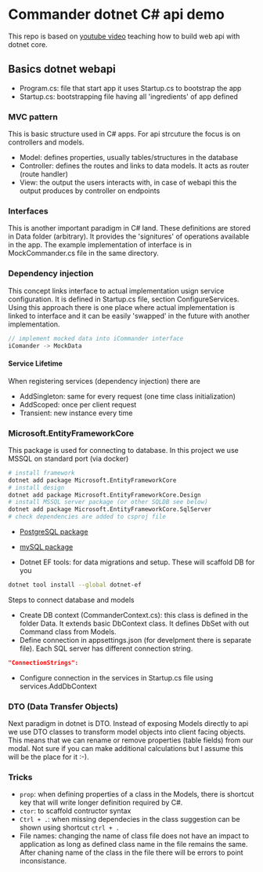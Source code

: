 # Commander dotnet C# api demo

This repo is based on [youtube video](https://youtube.com/watch?v=fmvcAzHpsk8) teaching how to build web api with dotnet core.

## Basics dotnet webapi

- Program.cs: file that start app it uses Startup.cs to bootstrap the app
- Startup.cs: bootstrapping file having all 'ingredients' of app defined

### MVC pattern

This is basic structure used in C# apps. For api strcuture the focus is on controllers and models.

- Model: defines properties, usually tables/structures in the database
- Controller: defines the routes and links to data models. It acts as router (route handler)
- View: the output the users interacts with, in case of webapi this the output produces by controller on endpoints

### Interfaces

This is another important paradigm in C# land. These definitions are stored in Data folder (arbitrary). It provides the 'signitures' of operations available in the app. The example implementation of interface is in MockCommander.cs file in the same directory.

### Dependency injection

This concept links interface to actual implementation usign service configuration. It is defined in Startup.cs file, section ConfigureServices. Using this approach there is one place where actual implementation is linked to interface and it can be easily 'swapped' in the future with another implementation.

```C#
// implement mocked data into iCommander interface
iComander -> MockData
```

#### Service Lifetime

When registering services (dependency injection) there are

- AddSingleton: same for every request (one time class initialization)
- AddScoped: once per client request
- Transient: new instance every time

### Microsoft.EntityFrameworkCore

This package is used for connecting to database. In this project we use MSSQL on standard port (via docker)

```bash
# install framework
dotnet add package Microsoft.EntityFrameworkCore
# install design
dotnet add package Microsoft.EntityFrameworkCore.Design
# install MSSQL server package (or other SQLDB see below)
dotnet add package Microsoft.EntityFrameworkCore.SqlServer
# check dependencies are added to csproj file
```

- [PostgreSQL package](https://www.npgsql.org/efcore/#additional-configuration-for-aspnet-core-applications)
- [mySQL package](https://dev.mysql.com/doc/connector-net/en/connector-net-entityframework-core-example.html)

- Dotnet EF tools: for data migrations and setup. These will scaffold DB for you

```bash
dotnet tool install --global dotnet-ef
```

Steps to connect database and models

- Create DB context (CommanderContext.cs): this class is defined in the folder Data. It extends basic DbContext class. It defines DbSet<Command> with out Command class from Models.
- Define connection in appsettings.json (for develpment there is separate file). Each SQL server has different connection string.

```json
"ConnectionStrings":
```

- Configure connection in the services in Startup.cs file using services.AddDbContext

### DTO (Data Transfer Objects)

Next paradigm in dotnet is DTO. Instead of exposing Models directly to api we use DTO classes to transform model objects into client facing objects. This means that we can rename or remove properties (table fields) from our modal. Not sure if you can make additional calculations but I assume this will be the place for it :-).

### Tricks

- `prop`: when defining properties of a class in the Models, there is shortcut key that will write longer definition required by C#.
- `ctor`: to scaffold contructor syntax
- `Ctrl + .`: when missing dependecies in the class suggestion can be shown using shortcut `ctrl + .`
- File names: changing the name of class file does not have an impact to application as long as defined class name in the file remains the same. After chaning name of the class in the file there will be errors to point inconsistance.
